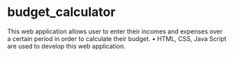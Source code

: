# budget_calculator
This web application allows user to enter their incomes and expenses over a certain period in order to calculate their budget. • HTML, CSS, Java Script are used to develop this web application.
